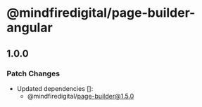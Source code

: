 # @mindfiredigital/page-builder-angular

## 1.0.0

### Patch Changes

- Updated dependencies []:
  - @mindfiredigital/page-builder@1.5.0
